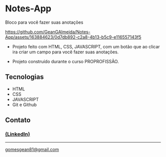 # Notes-App
Bloco para você fazer suas anotações

https://github.com/GeanGAlmeida/Notes-App/assets/163884623/0d7db892-c2a8-4b13-b5c9-e116557143f5

- Projeto feito com HTML, CSS, JAVASCRIPT, com um botão que ao clicar ira criar um campo para você fazer suas anotações.

 - Projeto construído durante o curso PROPROFISSÃO.

## Tecnologias

- HTML
- CSS
- JAVASCRIPT
- Git e Github

## Contato
### [(LinkedIn)](https://www.linkedin.com/in/gean-almeida/)
-----
gomesgean81@gmail.com
